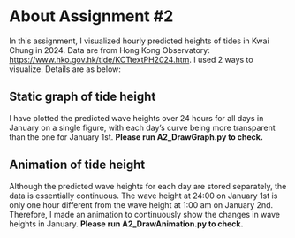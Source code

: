 # About Assignment \#2 
In this assignment, I visualized hourly predicted heights of tides in Kwai Chung in 2024. Data are from Hong Kong Observatory: https://www.hko.gov.hk/tide/KCTtextPH2024.htm.
I used 2 ways to visualize. Details are as below:

## Static graph of tide height
I have plotted the predicted wave heights over 24 hours for all days in January on a single figure, with each day’s curve being more transparent than the one for January 1st.
**Please run A2_DrawGraph.py to check.**

## Animation of tide height
Although the predicted wave heights for each day are stored separately, the data is essentially continuous. The wave height at 24:00 on January 1st is only one hour different from the wave height at 1:00 am on January 2nd. Therefore, I made an animation to continuously show the changes in wave heights in January.
**Please run A2_DrawAnimation.py to check.**

